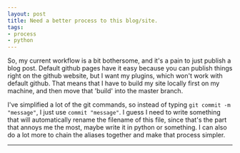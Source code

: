 ```yaml
---
layout: post
title: Need a better process to this blog/site. 
tags:
- process
- python
---
```


So, my current workflow is a bit bothersome, and it's a pain to just publish a blog post. Default github pages have it easy because you can publish things right on the github website, but I want my plugins, which won't work with default github. That means that I have to build my site locally first on my machine, and then move that 'build' into the master branch.

I've simplified a lot of the git commands, so instead of typing `git commit -m "message"`, I just use `commit "message"`. I guess I need to write something that will automatically rename the filename of this file, since that's the part that annoys me the most, maybe write it in python or something.  I can also do a lot more to chain the aliases together and make that process simpler. 

-----
